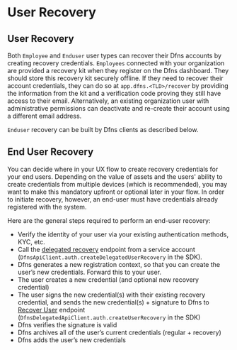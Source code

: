 # User Recovery

## User Recovery

Both `Employee` and `Enduser` user types can recover their Dfns accounts by creating recovery credentials.  `Employees` connected with your organization are provided a recovery kit when they register on the Dfns dashboard.  They should store this recovery kit securely offline.  If they need to recover their account credentials, they can do so at `app.dfns.<TLD>/recover` by providing the information from the kit and a verification code proving they still have access to their email.  Alternatively, an existing organization user with administrative permissions can deactivate and re-create their account using a different email address.&#x20;

`Enduser` recovery can be built by Dfns clients as described below.&#x20;

## End User Recovery

You can decide where in your UX flow to create recovery credentials for your end users.  Depending on the value of assets and the users' ability to create credentials from multiple devices (which is recommended), you may want to make this mandatory upfront or optional later in your flow.  In order to initiate recovery, however, an end-user must have credentials already registered with the system.

Here are the general steps required to perform an end-user recovery:&#x20;

* Verify the identity of your user via your existing authentication methods, KYC, etc.&#x20;
* Call the [delegated recovery](delegatedrecovery.md) endpoint from a service account (`DfnsApiClient.auth.createDelegatedUserRecovery` in the SDK).&#x20;
* Dfns generates a new registration context, so that you can create the user’s new credentials.  Forward this to your user.&#x20;
* The user creates a new credential (and optional new recovery credential)&#x20;
* The user signs the new credential(s) with their existing recovery credential, and sends the new credential(s) + signature to Dfns to [Recover User](createUserRecovery.md) endpoint (`DfnsDelegatedApiClient.auth.createUserRecovery` in the SDK)
* Dfns verifies the signature is valid&#x20;
* Dfns archives all of the user’s current credentials (regular + recovery)
* Dfns adds the user’s new credentials
